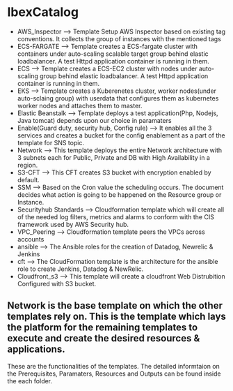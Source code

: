 # IbexCatalog

* AWS_Inspector --> Template Setup AWS Inspector based on existing tag conventions. It collects the group of instances with the mentioned tags
* ECS-FARGATE --> Template creates a ECS-fargate cluster with containers under auto-scaling scalable target group behind elastic loadbalancer. A test Httpd application container is running in them.
* ECS --> Template creates a ECS-EC2 cluster with nodes under auto-scaling group behind elastic loadbalancer. A test Httpd application container is running in them.
* EKS --> Template creates a Kuberenetes cluster, worker nodes(under auto-sclaing group) with userdata that configures them as kubernetes worker nodes and attaches them to master.
* Elastic Beanstalk --> Template deploys a test application(Php, Nodejs, Java tomcat) depends upon our choice in paramaters
* Enable(Guard duty, security hub, Config rule) --> It enables all the 3 services and creates a bucket for the config enablement as a part of the template for SNS topic.
* Network --> This template deploys the entire Network architecture with 3 subnets each for Public, Private and DB with High Availability in a region.
* S3-CFT --> This CFT creates S3 bucket with encryption enabled by default.
* SSM --> Based on the Cron value the scheduling occurs. The document decides what action is going to be happened on the Resource group or Instance.
* Securityhub Standards --> Cloudformation template which will create all of the needed log filters, metrics and alarms to conform with the CIS framework used by AWS Security hub.
* VPC_Peering --> Cloudformation template peers the VPCs across accounts
* ansible --> The Ansible roles for the creation of Datadog, Newrelic & Jenkins
* cft --> The CloudFormation template is the architecture for the ansible role to create Jenkins, Datadog & NewRelic.
* Cloudfront_s3 --> This template will create a cloudfront Web Distrubition Configured with S3 bucket.


## Network is the base template on which the other templates rely on. This is the template which lays the platform for the remaining templates to execute and create the desired resources & applications.


These are the functionalities of the templates. The detailed informtaion on the Prerequisites, Paramaters, Resources and Outputs can be found inside the each folder.
